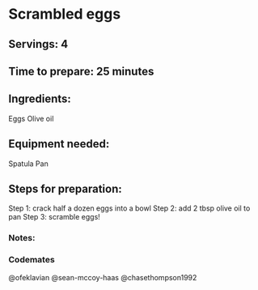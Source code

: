 # Scrambled eggs

## Servings: 4

## Time to prepare: 25 minutes

## Ingredients:
Eggs
Olive oil

## Equipment needed:
Spatula
Pan

## Steps for preparation:
Step 1: crack half a dozen eggs into a bowl
Step 2: add 2 tbsp olive oil to pan
Step 3: scramble eggs!


### Notes:



### Codemates #
@ofeklavian
@sean-mccoy-haas
@chasethompson1992
